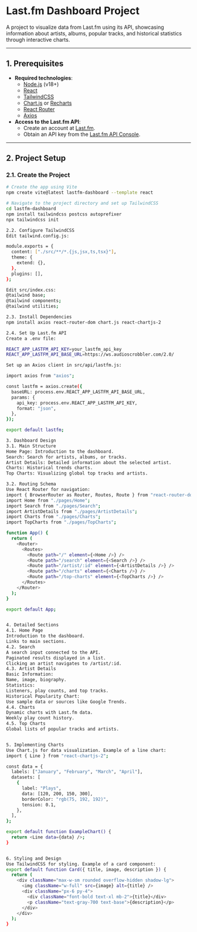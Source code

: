 # Last.fm Dashboard Project

A project to visualize data from Last.fm using its API, showcasing information about artists, albums, popular tracks, and historical statistics through interactive charts.

---

## **1. Prerequisites**
- **Required technologies**:
  - [Node.js](https://nodejs.org) (v18+)
  - [React](https://react.dev/)
  - [TailwindCSS](https://tailwindcss.com/)
  - [Chart.js](https://www.chartjs.org/) or [Recharts](https://recharts.org/)
  - [React Router](https://reactrouter.com/)
  - [Axios](https://axios-http.com/)
- **Access to the Last.fm API**:
  - Create an account at [Last.fm](https://www.last.fm/).
  - Obtain an API key from the [Last.fm API Console](https://www.last.fm/api).

---

## **2. Project Setup**

### **2.1. Create the Project**
```bash
# Create the app using Vite
npm create vite@latest lastfm-dashboard --template react

# Navigate to the project directory and set up TailwindCSS
cd lastfm-dashboard
npm install tailwindcss postcss autoprefixer
npx tailwindcss init

2.2. Configure TailwindCSS
Edit tailwind.config.js:

module.exports = {
  content: ["./src/**/*.{js,jsx,ts,tsx}"],
  theme: {
    extend: {},
  },
  plugins: [],
};

Edit src/index.css:
@tailwind base;
@tailwind components;
@tailwind utilities;

2.3. Install Dependencies
npm install axios react-router-dom chart.js react-chartjs-2

2.4. Set Up Last.fm API
Create a .env file:

REACT_APP_LASTFM_API_KEY=your_lastfm_api_key
REACT_APP_LASTFM_API_BASE_URL=https://ws.audioscrobbler.com/2.0/

Set up an Axios client in src/api/lastfm.js:

import axios from "axios";

const lastfm = axios.create({
  baseURL: process.env.REACT_APP_LASTFM_API_BASE_URL,
  params: {
    api_key: process.env.REACT_APP_LASTFM_API_KEY,
    format: "json",
  },
});

export default lastfm;

3. Dashboard Design
3.1. Main Structure
Home Page: Introduction to the dashboard.
Search: Search for artists, albums, or tracks.
Artist Details: Detailed information about the selected artist.
Charts: Historical trends charts.
Top Charts: Visualizing global top tracks and artists.

3.2. Routing Schema
Use React Router for navigation:
import { BrowserRouter as Router, Routes, Route } from "react-router-dom";
import Home from "./pages/Home";
import Search from "./pages/Search";
import ArtistDetails from "./pages/ArtistDetails";
import Charts from "./pages/Charts";
import TopCharts from "./pages/TopCharts";

function App() {
  return (
    <Router>
      <Routes>
        <Route path="/" element={<Home />} />
        <Route path="/search" element={<Search />} />
        <Route path="/artist/:id" element={<ArtistDetails />} />
        <Route path="/charts" element={<Charts />} />
        <Route path="/top-charts" element={<TopCharts />} />
      </Routes>
    </Router>
  );
}

export default App;


4. Detailed Sections
4.1. Home Page
Introduction to the dashboard.
Links to main sections.
4.2. Search
A search input connected to the API.
Paginated results displayed in a list.
Clicking an artist navigates to /artist/:id.
4.3. Artist Details
Basic Information:
Name, image, biography.
Statistics:
Listeners, play counts, and top tracks.
Historical Popularity Chart:
Use sample data or sources like Google Trends.
4.4. Charts
Dynamic charts with Last.fm data.
Weekly play count history.
4.5. Top Charts
Global lists of popular tracks and artists.


5. Implementing Charts
Use Chart.js for data visualization. Example of a line chart:
import { Line } from "react-chartjs-2";

const data = {
  labels: ["January", "February", "March", "April"],
  datasets: [
    {
      label: "Plays",
      data: [120, 200, 150, 300],
      borderColor: "rgb(75, 192, 192)",
      tension: 0.1,
    },
  ],
};

export default function ExampleChart() {
  return <Line data={data} />;
}


6. Styling and Design
Use TailwindCSS for styling. Example of a card component:
export default function Card({ title, image, description }) {
  return (
    <div className="max-w-sm rounded overflow-hidden shadow-lg">
      <img className="w-full" src={image} alt={title} />
      <div className="px-6 py-4">
        <div className="font-bold text-xl mb-2">{title}</div>
        <p className="text-gray-700 text-base">{description}</p>
      </div>
    </div>
  );
}



